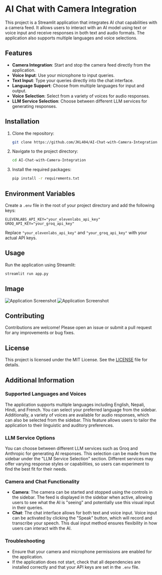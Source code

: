 # AI Chat with Camera Integration

This project is a Streamlit application that integrates AI chat capabilities with a camera feed. It allows users to interact with an AI model using text or voice input and receive responses in both text and audio formats. The application also supports multiple languages and voice selections.

## Features

- **Camera Integration**: Start and stop the camera feed directly from the application.
- **Voice Input**: Use your microphone to input queries.
- **Text Input**: Type your queries directly into the chat interface.
- **Language Support**: Choose from multiple languages for input and output.
- **Voice Selection**: Select from a variety of voices for audio responses.
- **LLM Service Selection**: Choose between different LLM services for generating responses.

## Installation

1. Clone the repository:
   ```bash
   git clone https://github.com/JKL404/AI-Chat-with-Camera-Integration.git
   ```
2. Navigate to the project directory:
   ```bash
   cd AI-Chat-with-Camera-Integration
   ```
3. Install the required packages:
   ```bash
   pip install -r requirements.txt
   ```

## Environment Variables

Create a `.env` file in the root of your project directory and add the following keys:
```plaintext
ELEVENLABS_API_KEY="your_elevenlabs_api_key"
GROQ_API_KEY="your_groq_api_key"
```

Replace `"your_elevenlabs_api_key"` and `"your_groq_api_key"` with your actual API keys.

## Usage

Run the application using Streamlit:
```bash
streamlit run app.py
```

## Image

![Application Screenshot](talk-to-me/screenshots/image1.png)
![Application Screenshot](talk-to-me/screenshots/image2.png)

## Contributing

Contributions are welcome! Please open an issue or submit a pull request for any improvements or bug fixes.

## License

This project is licensed under the MIT License. See the [LICENSE](LICENSE) file for details.

## Additional Information

### Supported Languages and Voices

The application supports multiple languages including English, Nepali, Hindi, and French. You can select your preferred language from the sidebar. Additionally, a variety of voices are available for audio responses, which can also be selected from the sidebar. This feature allows users to tailor the application to their linguistic and auditory preferences.

### LLM Service Options

You can choose between different LLM services such as Groq and Anthropic for generating AI responses. This selection can be made from the sidebar under the "LLM Service Selection" section. Different services may offer varying response styles or capabilities, so users can experiment to find the best fit for their needs.

### Camera and Chat Functionality

- **Camera**: The camera can be started and stopped using the controls in the sidebar. The feed is displayed in the sidebar when active, allowing users to see what the AI is "seeing" and potentially use this visual input in their queries.
- **Chat**: The chat interface allows for both text and voice input. Voice input can be activated by clicking the "Speak" button, which will record and transcribe your speech. This dual input method ensures flexibility in how users can interact with the AI.

### Troubleshooting

- Ensure that your camera and microphone permissions are enabled for the application.
- If the application does not start, check that all dependencies are installed correctly and that your API keys are set in the `.env` file.
